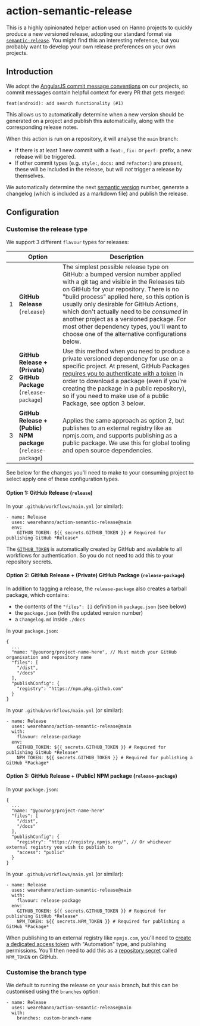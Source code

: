 # action-semantic-release

This is a highly opinionated helper action used on Hanno projects to quickly produce a new versioned release, adopting our standard format via [`semantic-release`](https://github.com/semantic-release/semantic-release). You might find this an interesting reference, but you probably want to develop your own release preferences on your own projects.

## Introduction

We adopt the [AngularJS commit message conventions](https://github.com/angular/angular.js/blob/master/DEVELOPERS.md#-git-commit-guidelines) on our projects, so commit messages contain helpful context for every PR that gets merged:

```
feat(android): add search functionality (#1)
```

This allows us to automatically determine when a new version should be generated on a project and publish this automatically, along with the corresponding release notes.

When this action is run on a repository, it will analyse the `main` branch:

- If there is at least 1 new commit with a `feat:`, `fix:` or `perf:` prefix, a new release will be triggered.
- If other commit types (e.g. `style:`, `docs:` and `refactor:`) are present, these will be included in the release, but will _not_ trigger a release by themselves.

We automatically determine the next [semantic version](https://semver.org) number, generate a changelog (which is included as a markdown file) and publish the release.

## Configuration

### Customise the release type

We support 3 different `flavour` types for releases:

|     | **Option**                                                        | **Description**                                                                                                                                                                                                                                                                                                                                                                                                                                               |
| --- | ----------------------------------------------------------------- | ------------------------------------------------------------------------------------------------------------------------------------------------------------------------------------------------------------------------------------------------------------------------------------------------------------------------------------------------------------------------------------------------------------------------------------------------------------- |
| 1   | **GitHub Release** (`release`)                                    | The simplest possible release type on GitHub: a bumped version number applied with a git tag and visible in the Releases tab on GitHub for your repository. There is no "build process" applied here, so this option is usually only desirable for GitHub Actions, which don't actually need to be _consumed_ in another project as a versioned package. For most other dependency types, you'll want to choose one of the alternative configurations below.  |
| 2   | **GitHub Release + (Private) GitHub Package** (`release-package`) | Use this method when you need to produce a private versioned dependency for use on a specific project. At present, GitHub Packages [requires you to authenticate with a token](https://docs.github.com/en/packages/guides/configuring-npm-for-use-with-github-packages#installing-a-package) in order to download a package (even if you're creating the package in a public repository), so if you need to make use of a public Package, see option 3 below. |
| 3   | **GitHub Release + (Public) NPM package** (`release-package`)     | Applies the same approach as option 2, but publishes to an external registry like as npmjs.com, and supports publishing as a public package. We use this for global tooling and open source dependencies.                                                                                                                                                                                                                                                     |

See below for the changes you'll need to make to your consuming project to select apply one of these configuration types.

#### Option 1: GitHub Release (`release`)

In your `.github/workflows/main.yml` (or similar):

```
- name: Release
  uses: wearehanno/action-semantic-release@main
  env:
    GITHUB_TOKEN: ${{ secrets.GITHUB_TOKEN }} # Required for publishing GitHub *Release*
```

The [`GITHUB_TOKEN`](https://docs.github.com/en/actions/reference/authentication-in-a-workflow#about-the-github_token-secret) is automatically created by GitHub and available to all workflows for authentication. So you do not need to add this to your repository secrets.

#### Option 2: GitHub Release + (Private) GitHub Package (`release-package`)

In addition to tagging a release, the `release-package` also creates a tarball package, which contains:

- the contents of the `"files": []` definition in `package.json` (see below)
- the `package.json` (with the updated version number)
- a `Changelog.md` inside `./docs`

In your `package.json`:

```
{
  ...
  "name: "@yourorg/project-name-here", // Must match your GitHub organisation and repository name
  "files": [
    "/dist",
    "/docs"
  ],
  "publishConfig": {
    "registry": "https://npm.pkg.github.com"
  }
}
```

In your `.github/workflows/main.yml` (or similar):

```
- name: Release
  uses: wearehanno/action-semantic-release@main
  with:
    flavour: release-package
  env:
    GITHUB_TOKEN: ${{ secrets.GITHUB_TOKEN }} # Required for publishing GitHub *Release*
    NPM_TOKEN: ${{ secrets.GITHUB_TOKEN }} # Required for publishing a GitHub *Package*
```

#### Option 3: GitHub Release + (Public) NPM package (`release-package`)

In your `package.json`:

```
{
  ...
  "name: "@yourorg/project-name-here"
  "files": [
    "/dist",
    "/docs"
  ],
  "publishConfig": {
    "registry": "https://registry.npmjs.org/", // Or whichever external registry you wish to publish to
    "access": "public"
  }
}
```

In your `.github/workflows/main.yml` (or similar):

```
- name: Release
  uses: wearehanno/action-semantic-release@main
  with:
    flavour: release-package
  env:
    GITHUB_TOKEN: ${{ secrets.GITHUB_TOKEN }} # Required for publishing GitHub *Release*
    NPM_TOKEN: ${{ secrets.NPM_TOKEN }} # Required for publishing a GitHub *Package*
```

When publishing to an external registry like `npmjs.com`, you'll need to [create a dedicated access token](https://docs.npmjs.com/creating-and-viewing-access-tokens) with "Automation" type, and publishing permissions. You'll then need to add this as a [repository secret](https://docs.github.com/en/actions/reference/encrypted-secrets) called `NPM_TOKEN` on GitHub.

### Customise the branch type

We default to running the release on your `main` branch, but this can be customised using the `branches` option:

```
- name: Release
  uses: wearehanno/action-semantic-release@main
  with:
    branches: custom-branch-name
```
